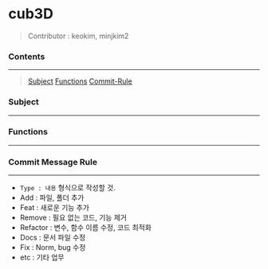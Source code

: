 # **cub3D**

> Contributor : keokim, minjkim2

### **Contents**
------------
> [Subject](#-subject)
> [Functions](#-Functions)
> [Commit-Rule](#-commit-message-rule)

### **Subject**
---

### **Functions**
---


### **Commit Message Rule**
---
* `Type : 내용` 형식으로 작성할 것.
* Add : 파일, 폴더 추가
* Feat : 새로운 기능 추가
* Remove : 필요 없는 코드, 기능 제거
* Refactor : 변수, 함수 이름 수정, 코드 최적화
* Docs : 문서 파일 수정
* Fix : Norm, bug 수정
* etc : 기타 업무
